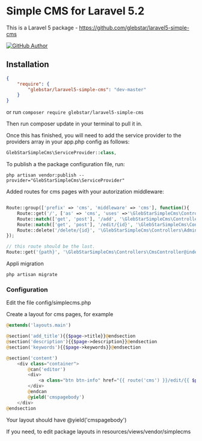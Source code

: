 # Simple CMS for Laravel 5.2

This is a Laravel 5 package - https://github.com/glebstar/laravel5-simple-cms

[![GitHub Author](https://img.shields.io/badge/author-@glebstar-lightgrey.svg?style=flat-square)](https://github.com/glebstar)

## Installation

```json
{
    "require": {
        "glebstar/laravel5-simple-cms": "dev-master"
    }
}
```

or run `composer require glebstar/laravel5-simple-cms`

Then run composer update in your terminal to pull it in.

Once this has finished, you will need to add the service provider to the providers array in your app.php config as follows:
```php
GlebStarSimpleCms\ServiceProvider::class,
```

To publish a the package configuration file, run:

```shell
php artisan vendor:publish --provider="GlebStarSimpleCms\ServiceProvider"
```

Added routes for cms pages with your autorization middleware:
```php

Route::group(['prefix' => 'cms', 'middleware' => 'cms'], function(){
    Route::get('/', ['as' => 'cms', 'uses' =>'\GlebStarSimpleCms\Controllers\AdminController@index']);
    Route::match(['get', 'post'], '/add', '\GlebStarSimpleCms\Controllers\AdminController@add');
    Route::match(['get', 'post'], '/edit/{id}', '\GlebStarSimpleCms\Controllers\AdminController@edit');
    Route::delete('/delete/{id}', '\GlebStarSimpleCms\Controllers\AdminController@delete');
});

// this route should be the last.
Route::get('{path}', '\GlebStarSimpleCms\Controllers\CmsController@index')->where('path', '([A-z\d-\/_.]+)?');
```

Appli migration

```shell
php artisan migrate
```

### Configuration

Edit the file config/simplecms.php

Create a layout for cms pages, for example

```php
@extends('layouts.main')

@section('add_title'){{$page->title}}@endsection
@section('description'){{$page->description}}@endsection
@section('keywords'){{$page->keywords}}@endsection

@section('content')
    <div class="container">
        @can('editor')
        <div>
            <a class="btn btn-info" href="{{ route('cms') }}/edit/{{ $page->id }}">Edit</a>
        </div>
        @endcan
        @yield('cmspagebody')
    </div>
@endsection
```

Your layout should have @yield('cmspagebody')

If you need, to edit package layouts in resources/views/vendor/simplecms